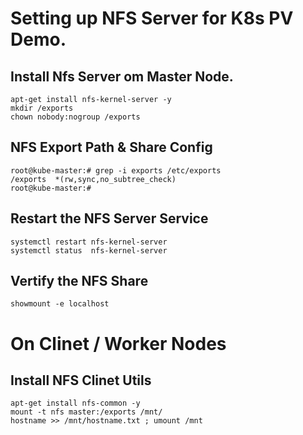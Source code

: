 # Setting up NFS Server for K8s PV Demo. 

## Install Nfs Server om Master Node.
```
apt-get install nfs-kernel-server -y 
mkdir /exports
chown nobody:nogroup /exports
```

## NFS Export Path & Share Config
```
root@kube-master:# grep -i exports /etc/exports
/exports  *(rw,sync,no_subtree_check)
root@kube-master:#
```

## Restart the NFS Server Service
```
systemctl restart nfs-kernel-server
systemctl status  nfs-kernel-server
```

## Vertify the NFS Share
```
showmount -e localhost 
```


# On Clinet / Worker Nodes 

## Install NFS Clinet Utils 
```
apt-get install nfs-common -y
mount -t nfs master:/exports /mnt/
hostname >> /mnt/hostname.txt ; umount /mnt
```
